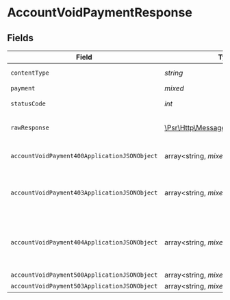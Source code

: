 # AccountVoidPaymentResponse


## Fields

| Field                                                                                                             | Type                                                                                                              | Required                                                                                                          | Description                                                                                                       |
| ----------------------------------------------------------------------------------------------------------------- | ----------------------------------------------------------------------------------------------------------------- | ----------------------------------------------------------------------------------------------------------------- | ----------------------------------------------------------------------------------------------------------------- |
| `contentType`                                                                                                     | *string*                                                                                                          | :heavy_check_mark:                                                                                                | HTTP response content type for this operation                                                                     |
| `payment`                                                                                                         | *mixed*                                                                                                           | :heavy_minus_sign:                                                                                                | Payment Created                                                                                                   |
| `statusCode`                                                                                                      | *int*                                                                                                             | :heavy_check_mark:                                                                                                | HTTP response status code for this operation                                                                      |
| `rawResponse`                                                                                                     | [\Psr\Http\Message\ResponseInterface](https://www.php-fig.org/psr/psr-7/#33-psrhttpmessageresponseinterface)      | :heavy_minus_sign:                                                                                                | Raw HTTP response; suitable for custom response parsing                                                           |
| `accountVoidPayment400ApplicationJSONObject`                                                                      | array<string, *mixed*>                                                                                            | :heavy_minus_sign:                                                                                                | **Bad Request**\<br/>When there are errors in the payload.<br/>                                                   |
| `accountVoidPayment403ApplicationJSONObject`                                                                      | array<string, *mixed*>                                                                                            | :heavy_minus_sign:                                                                                                | **Access Denied**\<br/>Credentials supplied do not grant access to the requested resource.<br/>                   |
| `accountVoidPayment404ApplicationJSONObject`                                                                      | array<string, *mixed*>                                                                                            | :heavy_minus_sign:                                                                                                | **Not Found**\<br/>\<br/>When you'll get `401 Unauthorized` response:<br/>- When there are no Accounts/Orders/Payment found.<br/> |
| `accountVoidPayment500ApplicationJSONObject`                                                                      | array<string, *mixed*>                                                                                            | :heavy_minus_sign:                                                                                                | **Internal Server Error**<br/>                                                                                    |
| `accountVoidPayment503ApplicationJSONObject`                                                                      | array<string, *mixed*>                                                                                            | :heavy_minus_sign:                                                                                                | **Service Unavailable**<br/>                                                                                      |
